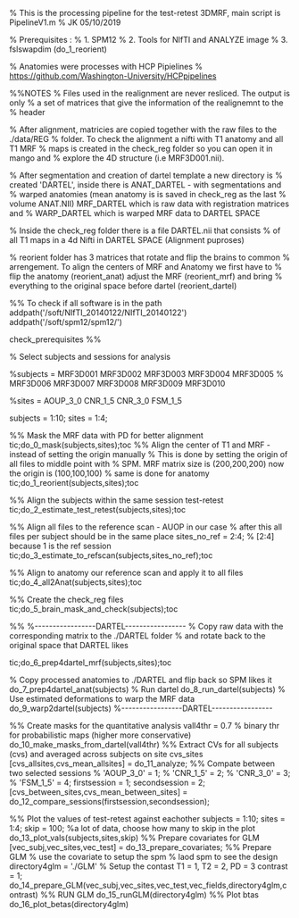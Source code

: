 % This is the processing pipeline for the test-retest 3DMRF, main script is PipelineV1.m
% JK 05/10/2019

% Prerequisites :
% 1. SPM12
% 2. Tools for NIfTI and ANALYZE image
% 3. fslswapdim (do_1_reorient)

% Anatomies were processes with HCP Pipielines
% https://github.com/Washington-University/HCPpipelines


%%NOTES
% Files used in the realignment are never resliced. The output is only
% a set of matrices that give the information of the realignemnt to the
% header

% After alignment, matricies are copied together with the raw files to the ./data/REG 
% folder. To check the alignment a nifti with T1 anatomy and all T1 MRF
% maps is created in the check_reg folder so you can open it in mango and
% explore the 4D structure (i.e MRF3D001.nii). 

% After segmentation and creation of dartel template a new directory is
% created 'DARTEL', inside there is ANAT_DARTEL - with segmentations and
% warped anatomies (mean anatomy is is saved in check_reg as the last
% volume ANAT.NII) MRF_DARTEL which is raw data with registration matrices and
% WARP_DARTEL which is warped MRF data to DARTEL SPACE

% Inside the check_reg folder there is a file DARTEL.nii that consists
% of all T1 maps in a 4d Nifti in DARTEL SPACE (Alignment puproses)

% reorient folder has 3 matrices that rotate and flip the brains to common
% arrengement. To align the centers of MRF and Anatomy we first have to
% flip the anatomy (reorient_anat) adjust the MRF (reorient_mrf) and bring
% everything to the original space before dartel (reorient_dartel)

%% To check if all software is in the path
addpath('/soft/NIfTI_20140122/NIfTI_20140122')
addpath('/soft/spm12/spm12/')

check_prerequisites
%%

% Select subjects and sessions for analysis

%subjects   = MRF3D001 MRF3D002 MRF3D003 MRF3D004 MRF3D005 
%             MRF3D006 MRF3D007 MRF3D008 MRF3D009 MRF3D010

%sites      = AOUP_3_0 CNR_1_5 CNR_3_0 FSM_1_5

subjects = 1:10;
sites = 1:4;

%% Mask the MRF data with PD for better alignment
tic;do_0_mask(subjects,sites);toc
%% Align the center of T1 and MRF - instead of setting the origin manually
% This is done by setting the origin of all files to middle point with
% SPM. MRF matrix size is (200,200,200) now the origin is (100,100,100)
% same is done for anatomy 
tic;do_1_reorient(subjects,sites);toc

%% Align the subjects within the same session test-retest
tic;do_2_estimate_test_retest(subjects,sites);toc

%% Align all files to the reference scan - AUOP in our case
%  after this all files per subject should be in the same place
sites_no_ref = 2:4; % [2:4] because 1 is the ref session
tic;do_3_estimate_to_refscan(subjects,sites_no_ref);toc

%% Align to anatomy our reference scan and apply it to all files
tic;do_4_all2Anat(subjects,sites);toc

%% Create the check_reg files
tic;do_5_brain_mask_and_check(subjects);toc


%%
%-----------------DARTEL-----------------
% Copy raw data with the corresponding matrix to the ./DARTEL folder
% and rotate back to the original space that DARTEL likes

tic;do_6_prep4dartel_mrf(subjects,sites);toc

% Copy processed anatomies to ./DARTEL and flip back so SPM likes it
do_7_prep4dartel_anat(subjects)
% Run dartel
do_8_run_dartel(subjects)
% Use estimated deformations to warp the MRF data
do_9_warp2dartel(subjects)
%-----------------DARTEL-----------------

%% Create masks for the quantitative analysis 
vall4thr = 0.7 % binary thr for probabilistic maps (higher more conservative)
do_10_make_masks_from_dartel(vall4thr)
%% Extract CVs for all subjects (cvs) and averaged across subjects on site cvs_sites
[cvs_allsites,cvs_mean_allsites] = do_11_analyze;
%% Compate between two selected sessions
% 'AOUP_3_0'  = 1;
% 'CNR_1_5'   = 2;
% 'CNR_3_0'   = 3;
% 'FSM_1_5'   = 4;
firstsession = 1;
secondsession = 2;
[cvs_between_sites,cvs_mean_between_sites] = do_12_compare_sessions(firstsession,secondsession);

%% Plot the values of test-retest against eachother
subjects = 1:10;
sites = 1:4;
skip = 100; %a lot of data, choose how many to skip in the plot
do_13_plot_vals(subjects,sites,skip)
%% Prepare covariates for GLM
[vec_subj,vec_sites,vec_test] = do_13_prepare_covariates;
%% Prepare GLM % use the covariate to setup the 
spm % laod spm to see the design
directory4glm = './GLM'
% Setup the contast T1 = 1, T2 = 2, PD = 3
contrast = 1;
do_14_prepare_GLM(vec_subj,vec_sites,vec_test,vec_fields,directory4glm,contrast)
%% RUN GLM
do_15_runGLM(directory4glm)
%% Plot btas
do_16_plot_betas(directory4glm)
